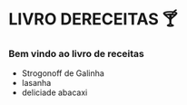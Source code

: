 # LIVRO DERECEITAS :cocktail:

### Bem vindo ao livro de  receitas

- Strogonoff de  Galinha 
- lasanha
- deliciade abacaxi
